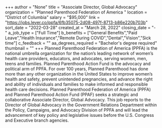+++
author = "None"
title = "Associate Director, Global Advocacy"
organization = "Planned Parenthood Federation of America "
location = "District of Columbia"
salary = "$95,000"
link = "https://jobs.lever.co/ppfa/6fb35075-2d08-497f-8713-b86e220b703b"
sort_date = "2022-03-28"
created_at = "March 28, 2022"
closing_date = "-"
a_job_type = ["Full Time"]
b_benefits = ["General Benefits","Paid Leave","Health Insurance","Remote During COVID","Dental","Vision","Sick time"]
c_feedback = ""
aa_degrees_required = "Bachelor's degree required"
thumbnail = ""
+++
Planned Parenthood Federation of America (PPFA) is the national umbrella organization for the nation’s leading network of women’s health care providers, educators, and advocates, serving women, men, teens and families. Planned Parenthood Action Fund is the advocacy and political arm of PPFA. For over 100 years, Planned Parenthood has done more than any other organization in the United States to improve women’s health and safety, prevent unintended pregnancies, and advance the right and ability of individuals and families to make informed and responsible health care decisions. Planned Parenthood Federation of America (PPFA) and Planned Parenthood Action Fund (PPAF) seeks a strategic and collaborative Associate Director, Global Advocacy. This job reports to the Director of Global Advocacy in the Government Relations Department within the Policy, Campaigns, and Advocacy Division of PPFA and will lead the advancement of key policy and legislative issues before the U.S. Congress and Executive branch agencies. 